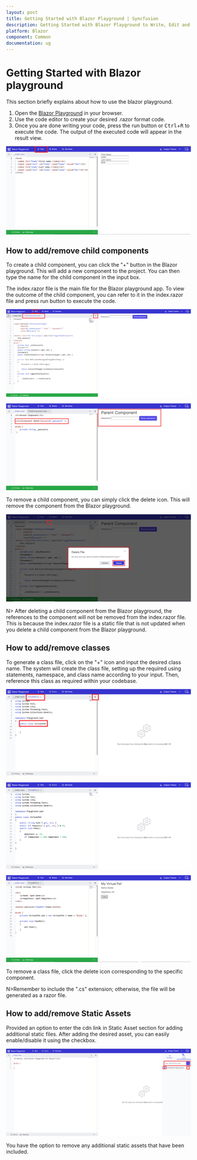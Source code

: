 ```yaml
---
layout: post
title: Getting Started with Blazor Playground | Syncfusion
description: Getting Started with Blazor Playground to Write, Edit and Compile for Blazor Components
platform: Blazor
component: Common
documentation: ug
---
```

# Getting Started with Blazor playground

This section briefly explains about how to use the blazor playground.
1. Open the [Blazor Playground](https://blazorplayground.syncfusion.com/) in your browser. 
2. Use the code editor to create your desired  .razor format code. 
3. Once you are done writing your code, press the run button or <kbd>Ctrl</kbd>+<kbd>R</kbd> to execute the code. The output of the executed code will appear in the result view.

![Getting Started with Blazor playground](images/getting_started.png)

## How to add/remove child components

To create a child component, you can click the "+" button in the Blazor playground. This will add a new component to the project. You can then type the name for the child component in the input box.

The index.razor file is the main file for the Blazor playground app. To view the outcome of the child component, you can refer to it in the index.razor file and press run button to execute the code.

![Adding child components in Blazor playgorund](images/ChildComponent.png)

![Referring child component in index.razor](images/Refer_ChildComponent.png)

To remove a child component, you can simply click the delete icon. This will remove the component from the Blazor playground.

![Deleting child component in index.razor](images/Delete_ChildComponent.png)

N> After deleting a child component from the Blazor playground, the references to the component will not be removed from the index.razor file. This is because the index.razor file is a static file that is not updated when you delete a child component from the Blazor playground.

## How to add/remove classes

To generate a class file, click on the "+" icon and input the desired class name. The system will create the class file, setting up the required using statements, namespace, and class name according to your input. Then, reference this class as required within your codebase.

![Predefined snippets for class file](images/Class_Snippet.png)

![Adding class file in Blazor playgorund](images/Adding_Class.png)

![Referring the class in Blazor playgorund](images/Referred_Class.png)

To remove a class file, click the delete icon corresponding to the specific component.

N>Remember to include the ".cs" extension; otherwise, the file will be generated as a razor file.

## How to add/remove Static Assets

Provided an option to enter the cdn link in Static Asset section for adding additional static files. After adding the desired asset, you can easily enable/disable it using the checkbox. 

![Adding/Removing static assets](images/Adding_StaticAssets.png)

You have the option to remove any additional static assets that have been included.



